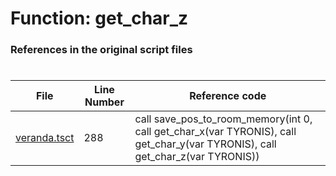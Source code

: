 # Function: get_char_z
### References in the original script files

#

| File | Line Number | Reference code |
| --- | --- | --- |
| [veranda.tsct](../../../out/veranda.tsct#L288) | 288 | call save_pos_to_room_memory(int 0, call get_char_x(var TYRONIS), call get_char_y(var TYRONIS), call get_char_z(var TYRONIS)) |
